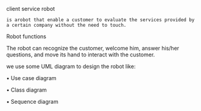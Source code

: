 client service robot

    is arobot that enable a customer to evaluate the services provided by a certain company without the need to touch.

Robot functions

The robot can recognize the customer, welcome him, answer his/her questions, and move its hand to interact with the customer.

we use some UML diagram to design the robot like:

• Use case diagram

•	Class diagram

• Sequence diagram
